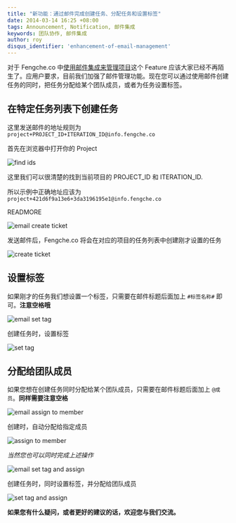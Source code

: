 ```yaml
---
title: "新功能：通过邮件完成创建任务、分配任务和设置标签"
date: 2014-03-14 16:25 +08:00
tags: Announcement, Notification, 邮件集成
keywords: 团队协作, 邮件集成
author: roy
disqus_identifier: 'enhancement-of-email-management'
---
```


对于 Fengche.co 中[使用邮件集成来管理项目](/blog/new-feature-comment-via-email)这个 Feature 应该大家已经不再陌生了。应用户要求，目前我们加强了邮件管理功能。现在您可以通过使用邮件创建任务的同时，把任务分配给某个团队成员，或者为任务设置标签。

## 在特定任务列表下创建任务

这里发送邮件的地址规则为 `project+PROJECT_ID+ITERATION_ID@info.fengche.co`

首先在浏览器中打开你的 Project

![find ids](enhancement-of-email-management/find_iteration_and_project_id.png)

这里我们可以很清楚的找到当前项目的 PROJECT_ID 和 ITERATION_ID.

所以示例中正确地址应该为 `project+421d6f9a13e6+3da3196195e1@info.fengche.co`

READMORE

![email create ticket](enhancement-of-email-management/email_create_ticket.png)

发送邮件后，Fengche.co 将会在对应的项目的任务列表中创建刚才设置的任务

![create ticket](enhancement-of-email-management/create_ticket_in_iteration.png)

## 设置标签

如果刚才的任务我们想设置一个标签，只需要在邮件标题后面加上 `#标签名称#` 即可。**注意空格哦**

![email set tag](enhancement-of-email-management/email_set_tag.png)

创建任务时，设置标签

![set tag](enhancement-of-email-management/set_tag.png)

## 分配给团队成员

如果您想在创建任务同时分配给某个团队成员，只需要在邮件标题后面加上 `@成员`。**同样需要注意空格**

![email assign to member](enhancement-of-email-management/email_assign_to_member.png)

创建时，自动分配给指定成员

![assign to member](enhancement-of-email-management/assign_to_member.png)

*当然您也可以同时完成上述操作*

![email set tag and assign](enhancement-of-email-management/email_set_tag_and_assign.png)

创建任务时，同时设置标签，并分配给团队成员

![set tag and assign](enhancement-of-email-management/set_tag_and_assign.png)

**如果您有什么疑问，或者更好的建议的话，欢迎您与我们交流。**
